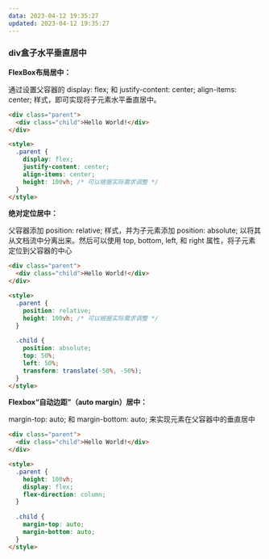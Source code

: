 ```yaml
---
data: 2023-04-12 19:35:27
updated: 2023-04-12 19:35:27
---
```


### div盒子水平垂直居中

**FlexBox布局居中：**

通过设置父容器的 display: flex; 和 justify-content: center; align-items: center; 样式，即可实现将子元素水平垂直居中。
```html
<div class="parent">
  <div class="child">Hello World!</div>
</div>

<style>
  .parent {
    display: flex;
    justify-content: center;
    align-items: center;
    height: 100vh; /* 可以根据实际需求调整 */
  }
</style>
```

**绝对定位居中：**

父容器添加 position: relative; 样式，并为子元素添加 position: absolute; 以将其从文档流中分离出来。然后可以使用 top, bottom, left, 和 right 属性，将子元素定位到父容器的中心
```html
<div class="parent">
  <div class="child">Hello World!</div>
</div>

<style>
  .parent {
    position: relative;
    height: 100vh; /* 可以根据实际需求调整 */
  }
  
  .child {
    position: absolute;
    top: 50%;
    left: 50%;
    transform: translate(-50%, -50%);
  }
</style>
```

**Flexbox“自动边距”（auto margin）居中：**

margin-top: auto; 和 margin-bottom: auto; 来实现元素在父容器中的垂直居中

```html
<div class="parent">
  <div class="child">Hello World!</div>
</div>

<style>
  .parent {
    height: 100vh;
    display: flex;
    flex-direction: column;
  }
  
  .child {
    margin-top: auto;
    margin-bottom: auto;
  }
</style>
```